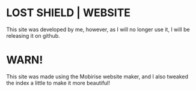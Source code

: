 # LOST SHIELD | WEBSITE
This site was developed by me, however, as I will no longer use it, I will be releasing it on github.

# WARN!
This site was made using the Mobirise website maker, and I also tweaked the index a little to make it more beautiful!
